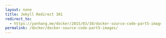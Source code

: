 ```yaml
---
layout: none
title: Jekyll Redirect 301
redirect_to:
  - https://yanhang.me/docker/2015/03/30/docker-source-code-part5-images.html
permalink: /docker/docker-source-code-part5-images/
---
```

